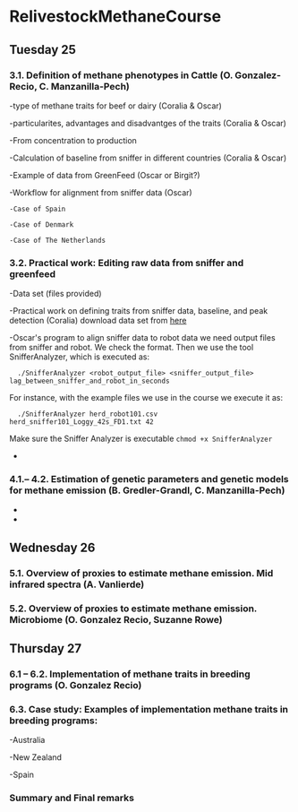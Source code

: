 # RelivestockMethaneCourse

## Tuesday 25

### 3.1. Definition of methane phenotypes in Cattle (O. Gonzalez-Recio, C. Manzanilla-Pech)

  -type of methane traits for beef or dairy (Coralia & Oscar)
  
  -particularites, advantages and disadvantges of the traits (Coralia & Oscar)

  -From concentration to production
  
  -Calculation of baseline from sniffer in different countries (Coralia & Oscar)
  
  -Example of data from GreenFeed (Oscar or Birgit?)
  
  -Workflow for alignment from sniffer data (Oscar)
  
    -Case of Spain
    
    -Case of Denmark
    
    -Case of The Netherlands
  
### 3.2. Practical work: Editing raw data from sniffer and greenfeed

  -Data set (files provided)
  
  -Practical work on defining traits from sniffer data, baseline, and peak detection (Coralia)
  download data set from [here](data/output.txt.zip)
  
  -Oscar's program to align sniffer data to robot data
  we need output files from sniffer and robot. We check the format. Then we use the tool SnifferAnalyzer, which is executed as:
  
  ```
    ./SnifferAnalyzer <robot_output_file> <sniffer_output_file> lag_between_sniffer_and_robot_in_seconds
  ```

For instance, with the example files we use in the course we execute it as:  
  
  ```
    ./SnifferAnalyzer herd_robot101.csv herd_sniffer101_Loggy_42s_FD1.txt 42
  ```
  
  Make sure the Sniffer Analyzer is executable ```chmod +x SnifferAnalyzer```
  
  
  -

### 4.1.– 4.2. Estimation of genetic parameters and genetic models for methane emission (B. Gredler-Grandl, C. Manzanilla-Pech)

-

-

## Wednesday 26

### 5.1. Overview of proxies to estimate methane emission. Mid infrared spectra (A. Vanlierde)

### 5.2. Overview of proxies to estimate methane emission. Microbiome (O. Gonzalez Recio, Suzanne Rowe)

## Thursday 27

### 6.1 – 6.2. Implementation of methane traits in breeding programs (O. Gonzalez Recio)

### 6.3. Case study: Examples of implementation methane traits in breeding programs: 
  
  -Australia
  
  -New Zealand
  
  -Spain

### Summary and Final remarks



